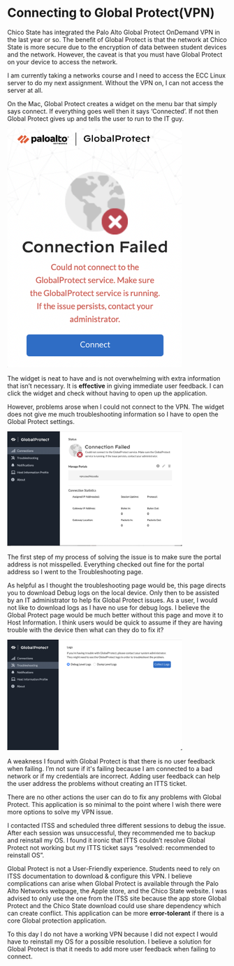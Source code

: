 # Connecting to Global Protect(VPN)


Chico State has integrated the Palo Alto Global Protect OnDemand VPN in the last year or so. The benefit of Global Protect is that the network at Chico State is more secure due to the encryption of data between student devices and the network. However, the caveat is that you must have Global Protect on your device to access the network. 

I am currently taking a networks course and I need to access the ECC Linux server to do my next assignment. Without the VPN on, I can not access the server at all. 

On the Mac, Global Protect creates a widget on the menu bar that simply says connect. If everything goes well then it says ‘Connected’. If not then Global Protect gives up and tells the user to run to the IT guy. 


<img src ="../assets/widget.png" alt="widget-picture" width="400"/>


The widget is neat to have and is not overwhelming with extra information that isn’t necessary. It is **effective** in giving immediate user feedback. I can click the widget and check without having to open up the application.

However, problems arose when I could not connect to the VPN. The widget does not give me much troubleshooting information so I have to open the Global Protect settings.


<img src ="../assets/settings.png" alt="settings-picture" width="400"/>


The first step of my process of solving the issue is to make sure the portal address is not misspelled. Everything checked out fine for the portal address so I went to the Troubleshooting page. 

As helpful as I thought the troubleshooting page would be, this page directs you to download Debug logs on the local device. Only then to be assisted by an IT administrator to help fix Global Protect issues. As a user, I would not like to download logs as I have no use for debug logs. I believe the Global Protect page would be much better without this page and move it to Host Information. I think users would be quick to assume if they are having trouble with the device then what can they do to fix it?


<img src ="../assets/troubleshooting.png" alt="troubleshooting-picture" width="400"/>


A weakness I found with Global Protect is that there is no user feedback when failing. I’m not sure if it's failing because I am connected to a bad network or if my credentials are incorrect. Adding user feedback can help the user address the problems without creating an ITTS ticket. 

There are no other actions the user can do to fix any problems with Global Protect. This application is so minimal to the point where I wish there were more options to solve my VPN issue. 



I contacted ITSS and scheduled three different sessions to debug the issue. After each session was unsuccessful, they recommended me to backup and reinstall my OS. I found it ironic that ITTS couldn’t resolve Global Protect not working but my ITTS ticket says “resolved: recommended to reinstall OS”. 

Global Protect is not a User-Friendly experience. Students need to rely on ITSS documentation to download & configure this VPN.  I believe complications can arise when Global Protect is available through the Palo Alto Networks webpage, the Apple store, and the Chico State website. I was advised to only use the one from the ITSS site because the app store Global Protect and the Chico State download could use share dependency which can create conflict. This application can be more **error-tolerant** if there is a core Global protection application.

To this day I do not have a working VPN because I did not expect I would have to reinstall my OS for a possible resolution. I believe a solution for Global Protect is that it needs to add more user feedback when failing to connect.





